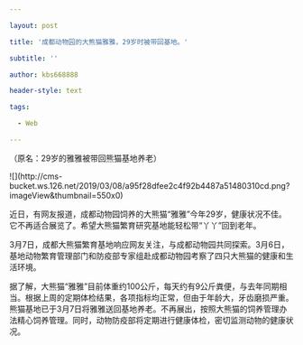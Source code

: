 ---
layout: post
title: '成都动物园的大熊猫雅雅，29岁时被带回基地。'
subtitle: ''
author: kbs668888
header-style: text
tags:
  - Web
---
（原名：29岁的雅雅被带回熊猫基地养老）

![](http://cms-
bucket.ws.126.net/2019/03/08/a95f28dfee2c4f92b4487a51480310cd.png?imageView&thumbnail=550x0)  

近日，有网友报道，成都动物园饲养的大熊猫“雅雅”今年29岁，健康状况不佳。它不再适合展览了。希望大熊猫繁育研究基地能轻松带“丫丫”回到老年。

3月7日，成都大熊猫繁育基地响应网友关注，与成都动物园共同探索。3月6日，基地动物繁育管理部门和防疫部专家组赴成都动物园考察了四只大熊猫的健康和生活环境。

据了解，大熊猫“雅雅”目前体重约100公斤，每天约有9公斤粪便，与去年同期相当。根据上周的定期体检结果，各项指标均正常，但由于年龄大，牙齿磨损严重。熊猫基地已于3月7日将雅雅送回基地养老。不再展出，按照大熊猫的饲养管理办法精心饲养管理。同时，动物防疫部将定期进行健康体检，密切监测动物的健康状况。

